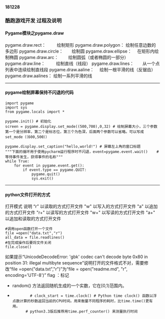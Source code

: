 #### 181228
### 酷跑游戏开发 过程及说明
#### Pygame模块之pygame.draw
pygame.draw.rect： 　　 绘制矩形
pygame.draw.polygon：  绘制任意边数的多边形
pygame.draw.circle：　　绘制圆
pygame.draw.ellipse：　 在矩形内绘制椭圆
pygame.draw.arc：　　   绘制圆弧（或者椭圆的一部分）
pygame.draw.line： 　　 绘制直线（线段）
pygame.draw.lines：　　从一个点列表中连续绘制直线段
pygame.draw.aaline：　 绘制一根平滑的线（反锯齿）
pygame.draw.aalines：  绘制一系列平滑的线

----
#### pygame绘制屏幕保持不闪退的代码
```
import pygame
import sys
from pygame.locals import *

pygame.init() # 初始化 
screen = pygame.display.set_mode((500,700),0,32) # 绘制屏幕大小，三个参数第一个是分辨率，第二个是标志位，第三个为色深，后面两个参数可以省略。可以写成set_mode（（600,500））

pygame.display.set_caption("hello,world!") # 屏幕左上角的窗口标题
"""下面的循环用于使用pycharm运行程序时不闪退，event=pygame.event.wait()    #等待事件发生，获得事件的名称"""
while True:
    for event in pygame.event.get():
        if event.type == pygame.QUIT:
            pygame.quit()
            sys.exit()
```
----
#### python文件打开的方式

打开模式 	说明
“r” 	以读取的方式打开文件
"w" 	以写入的方式打开文件
"a" 	以追加的方式打开文件
"r+" 	以读写的方式打开文件
"w+" 	以写读的方式打开文件
"a+" 	以追加和读取的方式打开文件

```
#调用open函数打开一个文件
file =open("data.txt","r")
all_data = file.readlines()
#在完成操作后要将文件关闭
file.close()
```
如果提示“UnicodeDecodeError: 'gbk' codec can't decode byte 0x80 in position 31: illegal multibyte sequence”说明打开的文件格式不对，需要修改“file =open("data.txt","r")”为“file = open("readme.md", "r", encoding='UTF-8')”
flag ：标记
- random() 方法返回随机生成的一个实数，它在[0,1)范围内。

-             # clock_start = time.clock() # Python time clock() 函数以浮点数计算的秒数返回当前的CPU时间。用来衡量不同程序的耗时，比time.time()更有用。
            # python3.3版后推荐用time.perf_counter() 来测量执行时间
            